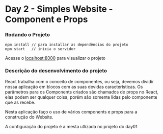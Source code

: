 # Day 2 - Simples Website - Component e Props

### Rodando o Projeto

```
npm install // para installar as dependências do projeto
npm start	// inicia o servidor
```
Acesse o [localhost:8000](http://localhost:8080/) para visualizar o projeto

### Descrição do desenvolvimento do projeto

React trabalha com o conceito de componentes, ou seja, devemos dividir nossa aplicação em blocos com as suas devidas características.
Os parâmetros para os Components criados são chamados de props no React, elas podem ser qualquer coisa, porém são somente lidas pelo
componente que as recebe.

Nesta aplicação faço o uso de vários components e props para a construção do Website.

A configuração do projeto é a mesta utlizada no projeto do day01